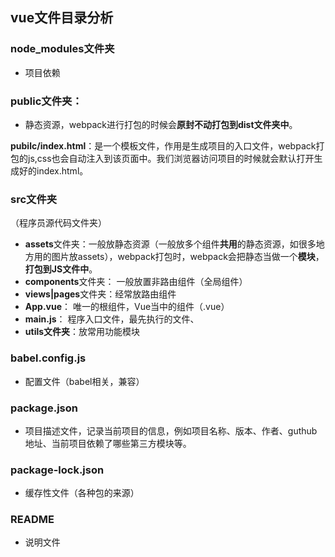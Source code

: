## vue文件目录分析

### node_modules文件夹

+ 项目依赖

### public文件夹：

+ 静态资源，webpack进行打包的时候会**原封不动打包到dist文件夹中**。

**pubilc/index.html**：是一个模板文件，作用是生成项目的入口文件，webpack打包的js,css也会自动注入到该页面中。我们浏览器访问项目的时候就会默认打开生成好的index.html。

### src文件夹

（程序员源代码文件夹）

+ **assets**文件夹：一般放静态资源（一般放多个组件**共用**的静态资源，如很多地方用的图片放assets），webpack打包时，webpack会把静态当做一个**模块**，**打包到JS文件中**。
+ **components**文件夹： 一般放置非路由组件（全局组件）
+ **views|pages**文件夹：经常放路由组件
+ **App.vue**： 唯一的根组件，Vue当中的组件（.vue）
+ **main.js**： 程序入口文件，最先执行的文件、
+ **utils文件夹**：放常用功能模块

### **babel.config.js**

+ 配置文件（babel相关，兼容）

### package.json

+ 项目描述文件，记录当前项目的信息，例如项目名称、版本、作者、guthub地址、当前项目依赖了哪些第三方模块等。

### **package-lock.json**

+ 缓存性文件（各种包的来源）

### **README**

+ 说明文件

